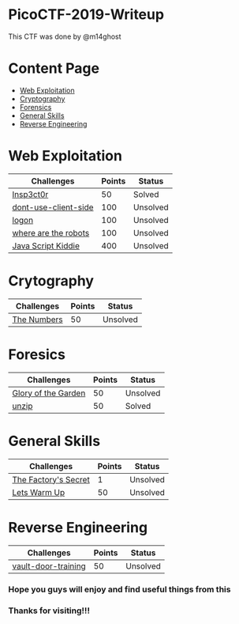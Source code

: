 # PicoCTF-2019-Writeup

This CTF was done by @m14ghost

# Content Page

* [Web Exploitation](https://github.com/m14ghost/PicoCTF-2019-Writeup#Web-Exploitation)
* [Cryptography](https://github.com/m14ghost/PicoCTF-2019-Writeup#Cryptography)
* [Forensics](https://github.com/m14ghost/PicoCTF-2019-Writeup#Foresics)
* [General Skills](https://github.com/m14ghost/PicoCTF-2019-Writeup#General-Skills)
* [Reverse Engineering](https://github.com/m14ghost/PicoCTF-2019-Writeup#Reverse-Engineering)

# Web Exploitation

Challenges | Points | Status
---------- | ------ | ------
[Insp3ct0r](https://github.com/m14ghost/PicoCTF-2019-Writeup/blob/master/Web%20Exploitation/Insp3ct0r.md) | 50 | Solved
[dont-use-client-side]() | 100 | Unsolved
[logon]() | 100 | Unsolved
[where are the robots]() | 100 | Unsolved
[Java Script Kiddie]() | 400 | Unsolved

# Crytography
Challenges | Points | Status
---------- | ------ | ------
[The Numbers]() | 50 | Unsolved

# Foresics
Challenges | Points | Status
---------- | ------ | ------
[Glory of the Garden]() | 50 | Unsolved
[unzip](https://github.com/m14ghost/PicoCTF-2019-Writeup/blob/master/Forensics/unzip.md) | 50 | Solved

# General Skills
Challenges | Points | Status
---------- | ------ | ------
[The Factory's Secret]() | 1 | Unsolved
[Lets Warm Up]() | 50 | Unsolved

# Reverse Engineering

Challenges | Points | Status
---------- | ------ | ------
[vault-door-training]() | 50 | Unsolved

### Hope you guys will enjoy and find useful things from this
### Thanks for visiting!!!

